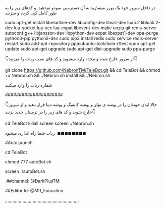 
در داخل سرور خود یک یوزر میسازید به آن دسترسی سودو میدهید. و کدهای زیر را به طور کامل کپی کرده و میزنید

sudo apt-get install libreadline-dev libconfig-dev libssl-dev lua5.2 liblua5.2-dev lua-socket lua-sec lua-expat libevent-dev make unzip git redis-server autoconf g++ libjansson-dev libpython-dev expat libexpat1-dev ppa-purge python3-pip python3-dev sudo pip3 install redis sudo service redis-server restart sudo add-apt-repository ppa:ubuntu-toolchain-r/test sudo apt-get update sudo apt-get upgrade sudo apt-get dist-upgrade sudo ppa-purge

👇از سرور خارج شده و مجدد وارد میشوید و کد های نصب ربات را میزنید👇

git clone https://github.com/NebronTM/TeleBot.git && cd TeleBot && chmod +x Nebron.sh && ./Nebron.sh install && ./Nebron.sh

شماره ربات را وارد میکنید

#####################

👇حالا ایدی خودتان را در پوشه ی تولز و پوشه کانفیگ و پوشه دیتا قرار دهید و از سرور خارج شوید و کد های زیر را در ترمینال جدید بزنید👇

cd TeleBot
killall screen
screen ./Nebron.sh

ربات شما راه اندازی میشود
 ◼◼◼◼◼◼◼◼
 
 #AutoLaunch
 
 cd TeleBot
 
chmod 777 autoBot.sh

screen ./autoBot.sh

 ##channel: @DarkPlusTM
 
 ##Editor Id: @MR_Funcation
 
,,,,,,,,,,,,,,,,,,,,,,,,,,,,,,,,,,,,,,,,,,,,,,,,,,,,,,,,,,,
